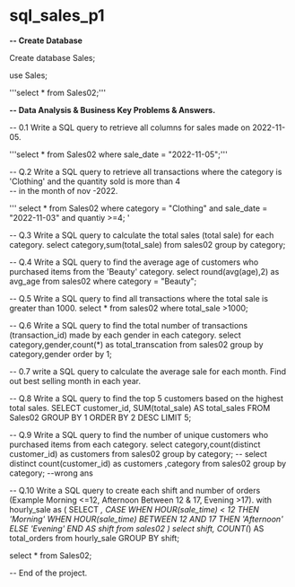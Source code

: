# sql_sales_p1
**-- Create Database**


Create database Sales;

use Sales;

'''select * from Sales02;'''



**-- Data Analysis & Business Key Problems & Answers.**


-- 0.1 Write a SQL query to retrieve all columns for sales made on 2022-11-05.

 '''select * 
 from Sales02 
 where sale_date = "2022-11-05";'''


-- Q.2 Write a SQL query to retrieve all transactions where the category is 'Clothing' and the quantity sold is more than 4  
--   in the month of nov -2022.

'''
 select 
 *
 from Sales02 
 where category = "Clothing" 
 and sale_date = "2022-11-03"
 and quantiy >=4;
'
 

-- Q.3 Write a SQL query to calculate the total sales (total sale) for each category.
select category,sum(total_sale) from sales02 group by category;



-- Q.4 Write a SQL query to find the average age of customers who purchased items from the 'Beauty' category.
select round(avg(age),2) as avg_age from sales02 where category = "Beauty";

-- Q.5 Write a SQL query to find all transactions where the total sale is greater than 1000.
select * from sales02 where total_sale >1000;



-- Q.6 Write a SQL query to find the total number of transactions (transaction_id) made by each gender in each category.
select category,gender,count(*) as total_transcation from sales02 group by category,gender order by 1;


-- 0.7 write a SQL query to calculate the average sale for each month. Find out best selling month in each year.
                 
-- Q.8 Write a SQL query to find the top 5 customers based on the highest total sales.
         SELECT 
             customer_id,
             SUM(total_sale) AS total_sales
         FROM Sales02
         GROUP BY 1
         ORDER BY 2 DESC
         LIMIT 5;

-- Q.9 Write a SQL query to find the number of unique customers who purchased items from each category.
select category,count(distinct customer_id) as customers from sales02 group by category;
-- select distinct count(customer_id) as customers ,category from sales02 group by category; --wrong ans


-- Q.10 Write a SQL query to create each shift and number of orders (Example Morning <=12, Afternoon Between 12 & 17, Evening >17).
with hourly_sale
as 
(
SELECT *,
    CASE 
        WHEN HOUR(sale_time) < 12 THEN 'Morning'
        WHEN HOUR(sale_time) BETWEEN 12 AND 17 THEN 'Afternoon'
        ELSE 'Evening'
    END AS shift
    from sales02
)
select shift,
    COUNT(*) AS total_orders
from hourly_sale
GROUP BY shift;


select * from Sales02;

-- End of the project.


